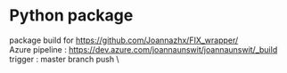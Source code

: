 # Python package

package build for <https://github.com/Joannazhx/FIX_wrapper/> \
Azure pipeline : <https://dev.azure.com/joannaunswit/joannaunswit/_build> \
trigger : master branch push \
